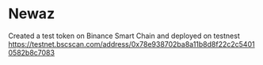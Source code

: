 # Newaz

Created a test token on Binance Smart Chain and deployed on testnest
https://testnet.bscscan.com/address/0x78e938702ba8a11b8d8f22c2c54010582b8c7083
